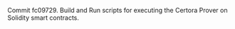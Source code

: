 Commit fc09729.                    Build and Run scripts for executing the Certora Prover on Solidity smart contracts.